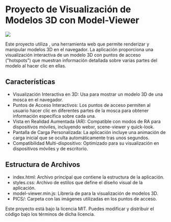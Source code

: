 # Proyecto de Visualización de Modelos 3D con Model-Viewer

<img src="https://github.com/user-attachments/assets/d3546976-dd93-4e56-be9a-2f9cabe17069">

Este proyecto utiliza <model-viewer>, una herramienta web que permite renderizar y manipular modelos 3D en el navegador. La aplicación proporciona una visualización interactiva de un modelo 3D con puntos de acceso ("hotspots") que muestran información detallada sobre varias partes del modelo al hacer clic en ellas.

## Características

* Visualización Interactiva en 3D: Usa <model-viewer> para mostrar un modelo 3D de una mosca en el navegador.
* Puntos de Acceso Interactivos: Los puntos de acceso permiten al usuario hacer clic en diferentes partes de la mosca para obtener información específica sobre cada una.
* Vista en Realidad Aumentada (AR): Compatible con modos de RA para dispositivos móviles, incluyendo webxr, scene-viewer y quick-look.
* Pantalla de Carga Personalizada: La aplicación incluye una animación de carga inicial que se oculta automáticamente tras unos segundos.
* Compatibilidad Multi-dispositivo: Optimizado para su visualización en dispositivos móviles y de escritorio.

## Estructura de Archivos

* index.html: Archivo principal que contiene la estructura de la aplicación.
* styles.css: Archivo de estilos que define el diseño visual de la aplicación.
* model-viewer.min.js: Librería de <model-viewer> para la visualización de modelos 3D.
* PICS/: Carpeta con las imágenes utilizadas en los puntos de acceso.

Este proyecto está bajo la licencia MIT. Puedes modificar y distribuir el código bajo los términos de dicha licencia.
